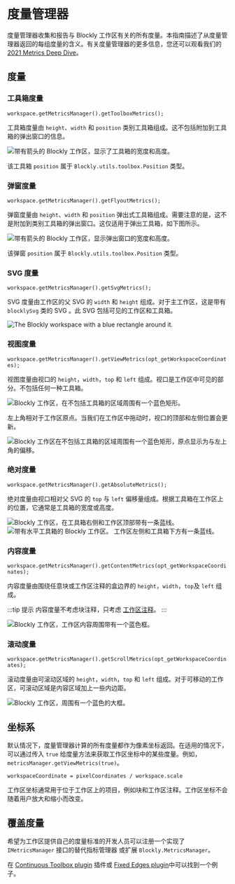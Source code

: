 <!--
 * @Date: 2021-10-15 14:06:13
 * @LastEditors: tortorse
 * @LastEditTime: 2021-10-18 09:28:11
 * @FilePath: \blockly-document-chinese\docs\guides\plugins\interfaces\metrics_manager.md
-->
# 度量管理器

度量管理器收集和报告与 Blockly 工作区有关的所有度量。本指南描述了从度量管理器返回的每组度量的含义。有关度量管理器的更多信息，您还可以观看我们的 [2021 Metrics Deep Dive](https://www.youtube.com/watch?v=6e6vntCqbic&list=PLSIUOFhnxEiCjoIwJ0jAdwpTZET73CK7d&index=9)。


## 度量

### 工具箱度量

`workspace.getMetricsManager().getToolboxMetrics();`

工具箱度量由 `height`、`width` 和 `position` 类别工具箱组成。这不包括附加到工具箱的弹出窗口的信息。

![带有箭头的 Blockly 工作区，显示了工具箱的宽度和高度。](./toolbox_metrics.png)

该工具箱 `position` 属于 `Blockly.utils.toolbox.Position` 类型。


### 弹窗度量

`workspace.getMetricsManager().getFlyoutMetrics();`

弹窗度量由 `height`、`width` 和 `position` 弹出式工具箱组成。需要注意的是，这不是附加到类别工具箱的弹出窗口。这仅适用于弹出工具箱，如下图所示。

![带有箭头的 Blockly 工作区，显示弹出窗口的宽度和高度。](./flyout_toolbox_metrics.png)

该弹窗 `position` 属于 `Blockly.utils.toolbox.Position` 类型。

### SVG 度量

`workspace.getMetricsManager().getSvgMetrics();`

SVG 度量由工作区的父 SVG 的 `width` 和 `height` 组成。对于主工作区，这是带有 `blocklySvg` 类的 SVG 。此 SVG 包括可见的工作区和工具箱。

![The Blockly workspace with a blue rectangle around it.](./svg_metrics.png)

### 视图度量

`workspace.getMetricsManager().getViewMetrics(opt_getWorkspaceCoordinates);`

视图度量由视口的 `height`，`width`，`top` 和 `left` 组成。视口是工作区中可见的部分。不包括任何一种工具箱。

![Blockly 工作区，在不包括工具箱的区域周围有一个蓝色矩形。](./view_metrics.png)

左上角相对于工作区原点。当我们在工作区中拖动时，视口的顶部和左侧位置会更新。


![Blockly 工作区在不包括工具箱的区域周围有一个蓝色矩形，原点显示为与左上角的偏移。](./view_metrics_origin.png)

### 绝对度量

`workspace.getMetricsManager().getAbsoluteMetrics();`

绝对度量由视口相对父 SVG 的 `top` 与 `left` 偏移量组成。根据工具箱在工作区上的位置，它通常是工具箱的宽度或高度。

![Blockly 工作区，在工具箱右侧和工作区顶部带有一条蓝线。](./absolute_metrics.png)
![带有水平工具箱的 Blockly 工作区。 工作区左侧和工具箱下方有一条蓝线。](./absolute_metrics_2.png)

### 内容度量

`workspace.getMetricsManager().getContentMetrics(opt_getWorkspaceCoordinates);`

内容度量由围绕任意块或工作区注释的盒边界的 `height`，`width`，`top`及 `left` 组成。

:::tip 提示
内容度量不考虑块注释，只考虑 [工作区注释]([https://developers.google.com/blockly/reference/js/Blockly.WorkspaceComment)。
:::

![Blockly 工作区，工作区内容周围带有一个蓝色框。](./content_metrics.png)

### 滚动度量

`workspace.getMetricsManager().getScrollMetrics(opt_getWorkspaceCoordinates);`

滚动度量由可滚动区域的 `height`，`width`，`top` 和 `left` 组成。对于可移动的工作区，可滚动区域是内容区域加上一些内边距。

![Blockly 工作区，周围有一个蓝色的大框。](./scroll_metrics.png)

## 坐标系

默认情况下，度量管理器计算的所有度量都作为像素坐标返回。在适用的情况下，可以通过传入 `true` 给度量方法来获取工作区坐标中的某些度量。例如， `metricsManager.getViewMetrics(true)`。

```
workspaceCoordinate = pixelCoordinates / workspace.scale
```

工作区坐标通常用于位于工作区上的项目，例如块和工作区注释。工作区坐标不会随着用户放大和缩小而改变。


## 覆盖度量

希望为工作区提供自己的度量标准的开发人员可以注册一个实现了 `IMetricsManager` 接口的替代指标管理器 或扩展 `Blockly.MetricsManager`。

在 [Continuous Toolbox plugin](https://github.com/google/blockly-samples/blob/master/plugins/continuous-toolbox/src/ContinuousMetrics.js) 插件或 [Fixed Edges plugin](https://github.com/google/blockly-samples/blob/master/plugins/fixed-edges/src/index.js)中可以找到一个例子。

